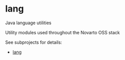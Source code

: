 # lang
Java language utilities

Utility modules used throughout the Novarto OSS stack

See subprojects for details:
* [lang](https://github.com/novarto-oss/lang/tree/master/lang)
